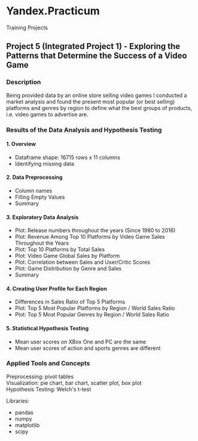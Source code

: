 # Yandex.Practicum
Training Projects

## Project 5 (Integrated Project 1) - Exploring the Patterns that Determine the Success of a Video Game


### Description
Being provided data by an online store selling video games I conducted a market analysis and found the present most popular (or best selling) platforms and genres by region to define what the best groups of products, i.e. video games to advertise are.

### Results of the Data Analysis and Hypothesis Testing




#### 1. Overview
- Dataframe shape: 16715 rows x 11 columns
- Identifying missing data
#### 2. Data Preprocessing
- Column names
- Filling Empty Values
- Summary
#### 3. Exploratory Data Analysis
- Plot: Release numbers throughout the years (Since 1980 to 2016)
- Plot: Revenue Among Top 10 Platforms by Video Game Sales Throughout the Years
- Plot: Top 10 Platforms by Total Sales
- Plot: Video Game Global Sales by Platform
- Plot: Correlation between Sales and User/Critic Scores
- Plot: Game Distribution by Genre and Sales
- Summary
#### 4. Creating User Profile for Each Region
- Differences in Sales Ratio of Top 5 Platforms
- Plot: Top 5 Most Popular Platforms by Region / World Sales Ratio
- Plot: Top 5 Most Popular Genres by Region / World Sales Ratio
#### 5. Statistical Hypothesis Testing
- Mean user scores on XBox One and PC are the same
- Mean user scores of action and sports genres are different


### Applied Tools and Concepts
Preprocessing: pivot tables \
Visualization: pie chart, bar chart, scatter plot, box plot \
Hypothesis Testing: Welch's t-test 

Libraries: 
- pandas
- numpy 
- matplotlib
- scipy

